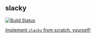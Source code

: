 ## slacky

[![Build Status](https://travis-ci.org/mitchellwrosen/slacky.svg?branch=master)](https://travis-ci.org/mitchellwrosen/slacky)

[Implement `slacky` from scratch, yourself!](https://github.com/mitchellwrosen/slacky/wiki)
